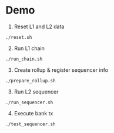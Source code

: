 # Demo

1. Reset L1 and L2 data
```
./reset.sh
```

2. Run L1 chain
```
./run_chain.sh
```

3. Create rollup & register sequencer info
```
./prepare_rollup.sh
```

3. Run L2 sequencer
```
./run_sequencer.sh
```

4. Execute bank tx
```
./test_sequencer.sh
```
